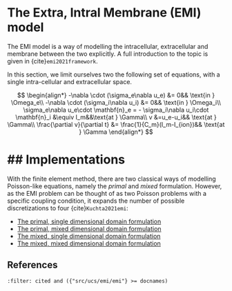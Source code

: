 
# The Extra, Intral Membrane (EMI) model

The EMI model is a way of modelling the intracellular, extracellular and membrane between the two explicitly.
A full introduction to the topic is given in {cite}`emi2021framework`. 

In this section, we limit ourselves two the following set of equations, with a single intra-cellular and extracellular space.

$$
\begin{align*}
-\nabla \cdot (\sigma_e\nabla u_e) &= 0&& \text{in } \Omega_e\\
-\nabla \cdot (\sigma_i\nabla u_i) &= 0&& \text{in } \Omega_i\\
\sigma_e\nabla u_e\cdot \mathbf{n}_e = - \sigma_i\nabla u_i\cdot \mathbf{n}_i &\equiv I_m&&\text{at } \Gamma\\
v &=u_e-u_i&& \text{at } \Gamma\\
\frac{\partial v}{\partial t} &= \frac{1}{C_m}(I_m-I_{ion})&& \text{at } \Gamma
\end{align*}
$$

# ## Implementations

With the finite element method, there are two classical ways of modelling Poisson-like equations,
namely the *primal* and *mixed* formulation.
However, as the EMI problem can be thought of as two Poisson problems with a specific coupling condition,
it expands the number of possible discretizations to four {cite}`Kuchta2021emi`:

- [The primal, single dimensional domain formulation](./emi_primal_single.py)
- [The primal, mixed dimensional domain formulation](./emi_primal_mixed.py)
- [The mixed, single dimensional domain formulation](./emi_mixed_single.py)
- [The mixed, mixed dimensional domain formulation](./emi_mixed_mixed.py)


## References

```{bibliography}
:filter: cited and ({"src/ucs/emi/emi"} >= docnames)
```